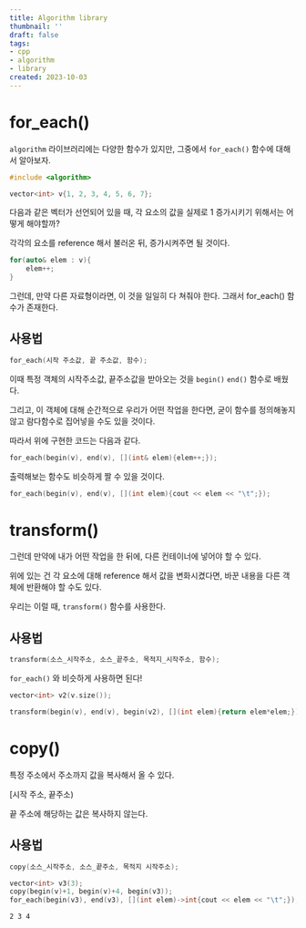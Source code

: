 ```yaml
---
title: Algorithm library
thumbnail: ''
draft: false
tags:
- cpp
- algorithm
- library
created: 2023-10-03
---
```


# for_each()

`algorithm` 라이브러리에는 다양한 함수가 있지만, 그중에서 `for_each()` 함수에 대해서 알아보자.

````c++
#include <algorithm>

vector<int> v{1, 2, 3, 4, 5, 6, 7};
````

다음과 같은 벡터가 선언되어 있을 때, 각 요소의 값을 실제로 1 증가시키기 위해서는 어떻게 해야할까?

각각의 요소를 reference 해서 불러온 뒤, 증가시켜주면 될 것이다.

````c++
for(auto& elem : v){
    elem++;
}
````

그런데, 만약 다른 자료형이라면, 이 것을 일일히 다 쳐줘야 한다. 그래서 for_each() 함수가 존재한다.

## 사용법

````c++
for_each(시작 주소값, 끝 주소값, 함수);
````

이때 특정 객체의 시작주소값, 끝주소값을 받아오는 것을 `begin()` `end()` 함수로 배웠다.

그리고, 이 객체에 대해 순간적으로 우리가 어떤 작업을 한다면, 굳이 함수를 정의해놓지 않고 람다함수로 집어넣을 수도 있을 것이다.

따라서 위에 구현한 코드는 다음과 같다.

````c++
for_each(begin(v), end(v), [](int& elem){elem++;});
````

출력해보는 함수도 비슷하게 짤 수 있을 것이다.

````c++
for_each(begin(v), end(v), [](int elem){cout << elem << "\t";});
````

# transform()

그런데 만약에 내가 어떤 작업을 한 뒤에, 다른 컨테이너에 넣어야 할 수 있다.

위에 있는 건 각 요소에 대해 reference 해서 값을 변화시켰다면, 바꾼 내용을 다른 객체에 반환해야 할 수도 있다.

우리는 이럴 때, `transform()` 함수를 사용한다.

## 사용법

````c++
transform(소스_시작주소, 소스_끝주소, 목적지_시작주소, 함수);
````

`for_each()` 와 비슷하게 사용하면 된다!

````c++
vector<int> v2(v.size());

transform(begin(v), end(v), begin(v2), [](int elem){return elem*elem;});
````

# copy()

특정 주소에서 주소까지 값을 복사해서 올 수 있다.

\[시작 주소, 끝주소)

끝 주소에 해당하는 값은 복사하지 않는다.

## 사용법

````c++
copy(소스_시작주소, 소스_끝주소, 목적지 시작주소);
````

````c++
vector<int> v3(3);
copy(begin(v)+1, begin(v)+4, begin(v3));
for_each(begin(v3), end(v3), [](int elem)->int{cout << elem << "\t";});
````

````
2 3 4
````

